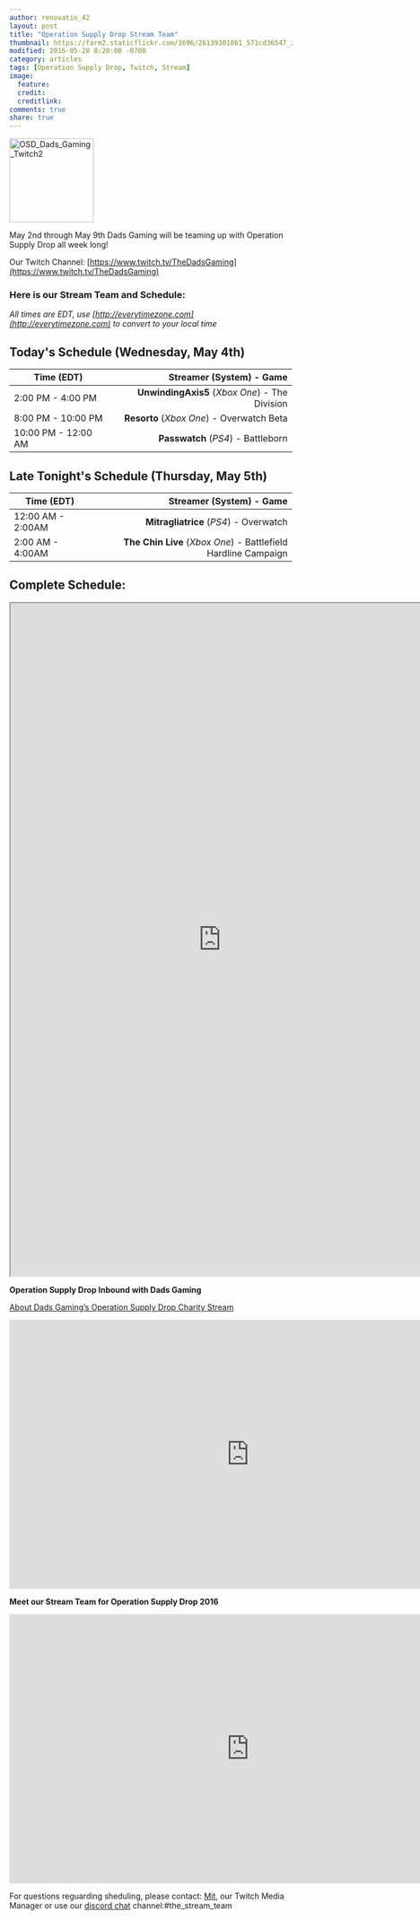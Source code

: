 ```yaml
---
author: renovatio_42
layout: post
title: "Operation Supply Drop Stream Team"
thumbnail: https://farm2.staticflickr.com/1696/26139301861_571cd36547_z.jpg
modified: 2016-05-28 8:20:00 -0700
category: articles
tags: [Operation Supply Drop, Twitch, Stream]
image:
  feature: 
  credit: 
  creditlink: 
comments: true
share: true
---
```



<a data-flickr-embed="true"  href="https://www.flickr.com/photos/126304189@N08/26139301861/in/dateposted-public/" title="OSD_Dads_Gaming_Twitch2"><img src="https://farm2.staticflickr.com/1696/26139301861_571cd36547_q.jpg" width="150" height="150" alt="OSD_Dads_Gaming_Twitch2"></a><script async src="//embedr.flickr.com/assets/client-code.js" charset="utf-8"></script>

May 2nd through May 9th Dads Gaming will be teaming up with Operation Supply Drop all week long! 

Our Twitch Channel: [https://www.twitch.tv/TheDadsGaming](https://www.twitch.tv/TheDadsGaming) 

### Here is our Stream Team and Schedule:

*All times are EDT, use [http://everytimezone.com](http://everytimezone.com) to convert to your local time*

## Today's Schedule (Wednesday, May 4th)

|  Time (EDT) 	|  Streamer (System) - Game 	|
| ------------ |  -----------: |
|  2:00 PM  - 4:00 PM 	|  **UnwindingAxis5** (*Xbox One*) - The Division	|
|  8:00 PM - 10:00 PM 	| **Resorto** (*Xbox One*) - Overwatch Beta	| 
|  10:00 PM - 12:00 AM 	| **Passwatch** (*PS4*) - Battleborn	| 

## Late Tonight's Schedule (Thursday, May 5th)

|  Time (EDT) 	|  Streamer (System) - Game 	|
| ------------ |  -----------: |
|  12:00 AM - 2:00AM 	|  **Mitragliatrice** (*PS4*) - Overwatch 	|
|  2:00 AM - 4:00AM 	|  **The Chin Live** (*Xbox One*) - Battlefield Hardline Campaign	|

## Complete Schedule:

<iframe src="https://docs.google.com/spreadsheets/d/1QRk715tUNcHWWeB9wVNXWhJ54qGhMIuAGFLr9yQbnao/pubhtml?gid=0&amp;single=true&amp;widget=true&amp;headers=false" height="1200" width="750"></iframe>


**Operation Supply Drop Inbound with Dads Gaming**

[About Dads Gaming’s Operation Supply Drop Charity Stream](/articles/operation-supply-drop-inbound-with-dads-gaming/)

<iframe width="853" height="480" src="https://www.youtube.com/embed/6x6oQMDpdLU" frameborder="0"></iframe>

**Meet our Stream Team for Operation Supply Drop 2016**

<iframe width="853" height="480" src="https://www.youtube.com/embed/sn3ewnNrAzM" frameborder="0"></iframe>

For questions reguarding sheduling, please contact: [Mit](https://twitter.com/Mitragliatrice_), our Twitch Media Manager or use our [discord chat](https://discord.gg/0nEWIGLTXsyklVzL) channel:#the_stream_team 

